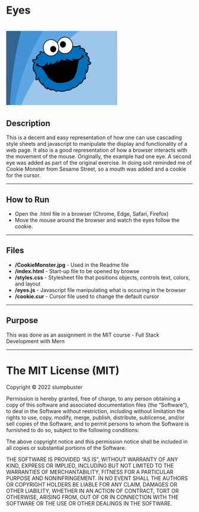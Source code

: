 # Eyes
# <img src="CookieMonster.jpg" height="200px" width="300px"/>

## Description 
This is a decent and easy representation of how one can use cascading style sheets and javascript to manipulate the display and functionality of a web page.  It also is a good representation of how a browser interacts with the movement of the mouse.
Originally, the example had one eye. A second eye was added as part of the original exercise. In doing soit reminded me of Cookie Monster from Sesame Street, so a mouth was added and a cookie for the cursor.

---------

## How to Run 
- Open the .html file in a browser (Chrome, Edge, Safari, Firefox)
- Move the mouse around the browser and watch the eyes follow the cookie.

---------

## Files 
- **/CookieMonster.jpg** - Used in the Readme file 
- **/index.html** - Start-up file to be opened by browse 
- **/styles.css** - Stylesheet file that positions objects, controls text, colors, and layout
- **/eyes.js** - Javascript file manipulating what is occuring in the browser 
- **/cookie.cur** - Cursor file used to change the default cursor 

---------

## Purpose 

This was done as an assignment in the MIT course - Full Stack Development with Mern

---------

The MIT License (MIT)
=====================

Copyright © 2022 slumpbuster

Permission is hereby granted, free of charge, to any person
obtaining a copy of this software and associated documentation
files (the “Software”), to deal in the Software without
restriction, including without limitation the rights to use,
copy, modify, merge, publish, distribute, sublicense, and/or sell
copies of the Software, and to permit persons to whom the
Software is furnished to do so, subject to the following
conditions:

The above copyright notice and this permission notice shall be
included in all copies or substantial portions of the Software.

THE SOFTWARE IS PROVIDED “AS IS”, WITHOUT WARRANTY OF ANY KIND,
EXPRESS OR IMPLIED, INCLUDING BUT NOT LIMITED TO THE WARRANTIES
OF MERCHANTABILITY, FITNESS FOR A PARTICULAR PURPOSE AND
NONINFRINGEMENT. IN NO EVENT SHALL THE AUTHORS OR COPYRIGHT
HOLDERS BE LIABLE FOR ANY CLAIM, DAMAGES OR OTHER LIABILITY,
WHETHER IN AN ACTION OF CONTRACT, TORT OR OTHERWISE, ARISING
FROM, OUT OF OR IN CONNECTION WITH THE SOFTWARE OR THE USE OR
OTHER DEALINGS IN THE SOFTWARE.
